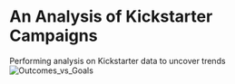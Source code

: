 # An Analysis of Kickstarter Campaigns
Performing analysis on Kickstarter data to uncover trends
![Outcomes_vs_Goals](Kickstarter_Challenge/Resources/Outcomes_vs_Goals)


